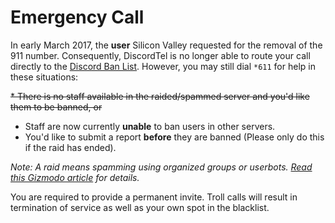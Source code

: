 # Emergency Call

In early March 2017, the **user** Silicon Valley requested for the removal of the 911 number. Consequently, DiscordTel is no longer able to route your call directly to the [Discord Ban List](http://bans.discordlist.net). However, you may still dial `*611` for help in these situations:

~~* There is no staff available in the raided/spammed server and you'd like them to be banned, or~~
* Staff are now currently **unable** to ban users in other servers.
* You'd like to submit a report **before** they are banned (Please only do this if the raid has ended).

*Note: A raid means spamming using organized groups or userbots. [Read this Gizmodo article](http://gizmodo.com/how-a-video-game-chat-client-became-the-web-s-new-cessp-1792039566) for details.*

You are required to provide a permanent invite. Troll calls will result in termination of service as well as your own spot in the blacklist.
